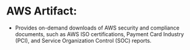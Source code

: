 # AWS Artifact:
- Provides on-demand downloads of AWS security and compliance documents, such as AWS ISO certifications, Payment Card Industry (PCI), and Service Organization Control (SOC) reports. 
